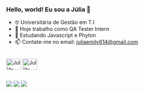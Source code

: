### Hello, world! Eu sou a Júlia 👋

- 🤓 Universitária de Gestão em T.I
- 🔭 Hoje trabalho como QA Tester Intern
- 🌱 Estudando Javascript e Phyton
- 📫 Contate-me no email: juliaemily614@gmail.com

<div style="display: inline_block"><br>
<img align="center" alt="Julia-Python"  height="30" width="40" src="https://cdn.jsdelivr.net/gh/devicons/devicon/icons/python/python-original.svg" />
<img align="center" alt="Julia-Python"  height="30" width="40" src="https://cdn.jsdelivr.net/gh/devicons/devicon/icons/javascript/javascript-original.svg" />
</div>

##

<div> 
  <a href="https://instagram.com/_julia.emily/" target="_blank"><img src="https://img.shields.io/badge/-Instagram-%23E4405F?style=for-the-badge&logo=instagram&logoColor=white" target="_blank"></a>
  <a href = "mailto:juliaemily614@gmail.com"><img src="https://img.shields.io/badge/-Gmail-%23333?style=for-the-badge&logo=gmail&logoColor=white" target="_blank"></a>
  <a href="https://www.linkedin.com/in/juliaemily/" target="_blank"><img src="https://img.shields.io/badge/-LinkedIn-%230077B5?style=for-the-badge&logo=linkedin&logoColor=white" target="_blank"></a> 

</div>  
